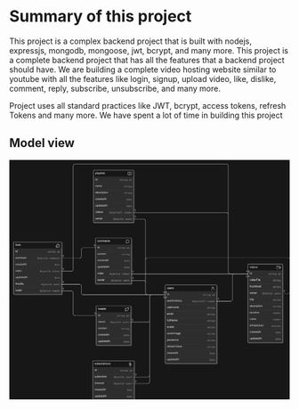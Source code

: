 
# Summary of this project 

This project is a complex backend project that is built with nodejs, expressjs, mongodb, mongoose, jwt, bcrypt, and many more. This project is a complete backend project that has all the features that a backend project should have. We are building a complete video hosting website similar to youtube with all the features like login, signup, upload video, like, dislike, comment, reply, subscribe, unsubscribe, and many more.

Project uses all standard practices like JWT, bcrypt, access tokens, refresh Tokens and many more. We have spent a lot of time in building this project


## Model view

![model](https://github.com/menderptl14/youtube_manage/blob/master/diagram-export-7-8-2024-9_38_49-PM.png?raw=true)

